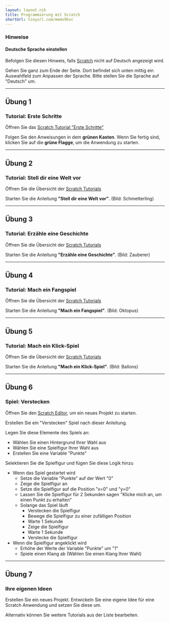 ```yaml
---
layout: layout.njk
title: Programmierung mit Scratch
shortUrl: tinyurl.com/mm4x9hvc
---
```


### Hinweise

#### Deutsche Sprache einstellen

Befolgen Sie diesen Hinweis, falls [Scratch](https://scratch.mit.edu) nicht auf Deutsch angezeigt wird.

Gehen Sie ganz zum Ende der Seite. Dort befindet sich unten mittig ein Auswahlfeld zum Anpassen der Sprache. Bitte stellen Sie die Sprache auf "Deutsch" um.

---

## Übung 1

### Tutorial: Erste Schritte

Öffnen Sie das [Scratch Tutorial "Erste Schritte"](https://scratch.mit.edu/projects/editor/?tutorial=getStarted)

Folgen Sie den Anweisungen in dem **grünen Kasten**. Wenn Sie fertig sind, klicken Sie auf die **grüne Flagge**, um die Anwendung zu starten.

---

## Übung 2

### Tutorial: Stell dir eine Welt vor

Öffnen Sie die Übersicht der [Scratch Tutorials](https://scratch.mit.edu/projects/editor/?tutorial=all)

Starten Sie die Anleitung **"Stell dir eine Welt vor"**. (Bild: Schmetterling)

---

## Übung 3

### Tutorial: Erzähle eine Geschichte

Öffnen Sie die Übersicht der [Scratch Tutorials](https://scratch.mit.edu/projects/editor/?tutorial=all)

Starten Sie die Anleitung **"Erzähle eine Geschichte"**. (Bild: Zauberer)

---

## Übung 4

### Tutorial: Mach ein Fangspiel

Öffnen Sie die Übersicht der [Scratch Tutorials](https://scratch.mit.edu/projects/editor/?tutorial=all)

Starten Sie die Anleitung **"Mach ein Fangspiel"**. (Bild: Oktopus)

---

## Übung 5

### Tutorial: Mach ein Klick-Spiel

Öffnen Sie die Übersicht der [Scratch Tutorials](https://scratch.mit.edu/projects/editor/?tutorial=all)

Starten Sie die Anleitung **"Mach ein Klick-Spiel"**. (Bild: Ballons)

---

## Übung 6

### Spiel: Verstecken

Öffnen Sie den [Scratch Editor](https://scratch.mit.edu/projects/editor/), um ein neues Projekt zu starten.

Erstellen Sie ein "Verstecken" Spiel nach dieser Anleitung.

Legen Sie diese Elemente des Spiels an:

- Wählen Sie einen Hintergrund Ihrer Wahl aus
- Wählen Sie eine Spielfigur Ihrer Wahl aus
- Erstellen Sie eine Variable "Punkte"

Selektieren Sie die Spielfigur und fügen Sie diese Logik hinzu

- Wenn das Spiel gestartet wird
  - Setze die Variable "Punkte" auf der Wert "0"
  - Zeige die Spielfigur an
  - Setze die Spielfigur auf die Position "x=0" und "y=0"
  - Lassen Sie die Spielfigur für 2 Sekunden sagen "Klicke mich an, um einen Punkt zu erhalten"
  - Solange das Spiel läuft
    - Verstecken die Spielfigur
    - Bewege die Spielfigur zu einer zufälligen Position
    - Warte 1 Sekunde
    - Zeige die Spielfigur
    - Warte 1 Sekunde
    - Verstecke die Spielfigur
- Wenn die Spielfigur angeklickt wird
  - Erhöhe der Werte der Variable "Punkte" um "1"
  - Spiele einen Klang ab (Wählen Sie einen Klang Ihrer Wahl)

---

## Übung 7

### Ihre eigenen Ideen

Erstellen Sie ein neues Projekt. Entwickeln Sie eine eigene Idee für eine Scratch Anwendung und setzen Sie diese um.

Alternativ können Sie weitere Tutorials aus der Liste bearbeiten.
